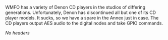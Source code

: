WMFO has a variety of Denon CD players in the studios of differing
generations. Unfortunately, Denon has discontinued all but one of its CD
player models. It sucks, so we have a spare in the Annex just in case.
The CD players output AES audio to the digital nodes and take GPIO
commands.

*No headers*
